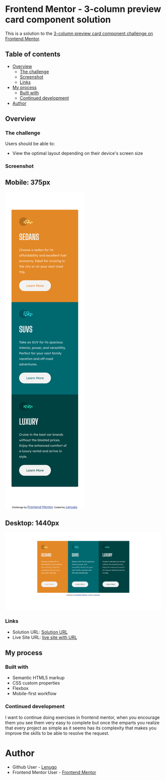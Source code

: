 # Frontend Mentor - 3-column preview card component solution

This is a solution to the [3-column preview card component challenge on Frontend Mentor](https://www.frontendmentor.io/challenges/3column-preview-card-component-pH92eAR2-).

## Table of contents

-   [Overview](#overview)
    -   [The challenge](#the-challenge)
    -   [Screenshot](#screenshot)
    -   [Links](#links)
-   [My process](#my-process)
    -   [Built with](#built-with)
    -   [Continued development](#continued-development)
-   [Author](#author)

## Overview

### The challenge

Users should be able to:

-   View the optimal layout depending on their device's screen size

### Screenshot

## Mobile: 375px

![screenshot-mobile](./images/screenshot-mobile.png)

## Desktop: 1440px

![screenshot-desktop](./images/screenshot-desktop.png)

### Links

-   Solution URL: [Solution URL](https://www.frontendmentor.io/solutions/responsive-cards-component-workflow-mobile-first-using-flexbox-fha8r8KBp)
-   Live Site URL: [live site with URL](https://lenugo.github.io/3-column-card/)

## My process

### Built with

-   Semantic HTML5 markup
-   CSS custom properties
-   Flexbox
-   Mobile-first workflow

### Continued development

I want to continue doing exercises in frontend mentor, when you encourage them you see them very easy to complete but once the emparts you realize that every project as simple as it seems has its complexity that makes you improve the skills to be able to resolve the request.

# Author

-   Github User - [Lenugo](https://www.github.com/Lenugo)
-   Frontend Mentor User - [Frontend Mentor](https://www.frontendmentor.io/profile/L24N97)
